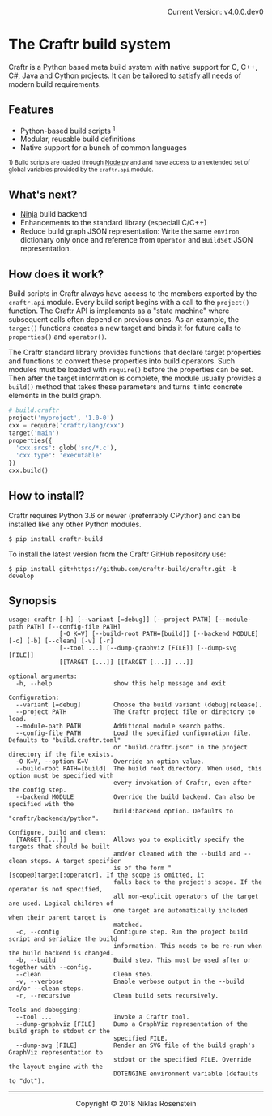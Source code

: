 <p align="right">Current Version: v4.0.0.dev0</p>

# The Craftr build system

Craftr is a Python based meta build system with native support for C, C++,
C#, Java and Cython projects. It can be tailored to satisfy all needs of
modern build requirements.

## Features

[Node.py]: https://github.com/nodepy/nodepy

* Python-based build scripts <sup>1</sup>
* Modular, reusable build definitions
* Native support for a bunch of common languages

<sup>1) Build scripts are loaded through [Node.py] and and have access to an
  extended set of global variables provided by the `craftr.api` module.</sup>

## What's next?

[Ninja]: https://ninja-build.org/

* [Ninja] build backend
* Enhancements to the standard library (especiall C/C++)
* Reduce build graph JSON representation: Write the same `environ`
  dictionary only once and reference from `Operator` and `BuildSet`
  JSON representation.

## How does it work?

Build scripts in Craftr always have access to the members exported by the
`craftr.api` module. Every build script begins with a call to the `project()`
function. The Craftr API is implements as a "state machine" where subsequent
calls often depend on previous ones. As an example, the `target()` functions
creates a new target and binds it for future calls to `properties()` and
`operator()`.

The Craftr standard library provides functions that declare target properties
and functions to convert these properties into build operators. Such modules
must be loaded with `require()` before the properties can be set. Then after
the target information is complete, the module usually provides a `build()`
method that takes these parameters and turns it into concrete elements in the
build graph.

```python
# build.craftr
project('myproject', '1.0-0')
cxx = require('craftr/lang/cxx')
target('main')
properties({
  'cxx.srcs': glob('src/*.c'),
  'cxx.type': 'executable'
})
cxx.build()
```

## How to install?

Craftr requires Python 3.6 or newer (preferrably CPython) and can be installed
like any other Python modules.

    $ pip install craftr-build

To install the latest version from the Craftr GitHub repository use:

    $ pip install git+https://github.com/craftr-build/craftr.git -b develop

## Synopsis

```
usage: craftr [-h] [--variant [=debug]] [--project PATH] [--module-path PATH] [--config-file PATH]
              [-O K=V] [--build-root PATH=[build]] [--backend MODULE] [-c] [-b] [--clean] [-v] [-r]
              [--tool ...] [--dump-graphviz [FILE]] [--dump-svg [FILE]]
              [[TARGET [...]] [[TARGET [...]] ...]]

optional arguments:
  -h, --help                 show this help message and exit

Configuration:
  --variant [=debug]         Choose the build variant (debug|release).
  --project PATH             The Craftr project file or directory to load.
  --module-path PATH         Additional module search paths.
  --config-file PATH         Load the specified configuration file. Defaults to "build.craftr.toml"
                             or "build.craftr.json" in the project directory if the file exists.
  -O K=V, --option K=V       Override an option value.
  --build-root PATH=[build]  The build root directory. When used, this option must be specified with
                             every invokation of Craftr, even after the config step.
  --backend MODULE           Override the build backend. Can also be specified with the
                             build:backend option. Defaults to "craftr/backends/python".

Configure, build and clean:
  [TARGET [...]]             Allows you to explicitly specify the targets that should be built
                             and/or cleaned with the --build and --clean steps. A target specifier
                             is of the form "[scope@]target[:operator]. If the scope is omitted, it
                             falls back to the project's scope. If the operator is not specified,
                             all non-explicit operators of the target are used. Logical children of
                             one target are automatically included when their parent target is
                             matched.
  -c, --config               Configure step. Run the project build script and serialize the build
                             information. This needs to be re-run when the build backend is changed.
  -b, --build                Build step. This must be used after or together with --config.
  --clean                    Clean step.
  -v, --verbose              Enable verbose output in the --build and/or --clean steps.
  -r, --recursive            Clean build sets recursively.

Tools and debugging:
  --tool ...                 Invoke a Craftr tool.
  --dump-graphviz [FILE]     Dump a GraphViz representation of the build graph to stdout or the
                             specified FILE.
  --dump-svg [FILE]          Render an SVG file of the build graph's GraphViz representation to
                             stdout or the specified FILE. Override the layout engine with the
                             DOTENGINE environment variable (defaults to "dot").
```

---

<p align="center">Copyright &copy; 2018 Niklas Rosenstein</p>
